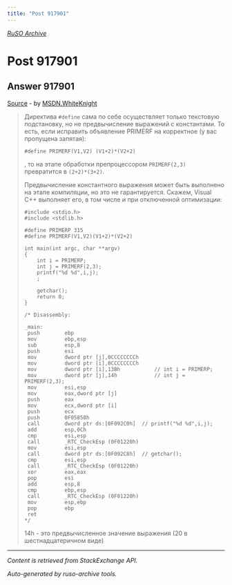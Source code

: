```yaml
---
title: "Post 917901"
---
```

<p><i><a href="https://github.com/MSDN-WhiteKnight/ruso-archive/">RuSO Archive</a></i></p>
<h1>Post 917901</h1>
<h2>Answer 917901</h2>
<p><a href="https://ru.stackoverflow.com/a/917901/">Source</a> - by <a href="https://ru.stackoverflow.com/users/240512/msdn-whiteknight">MSDN.WhiteKnight</a></p>
<blockquote>
<p>Директива <code>#define</code> сама по себе осуществляет только текстовую подстановку, но не предвычисление выражений с константами. То есть, если исправить объявление PRIMERF на корректное (у вас пропущена запятая):</p>

<pre><code>#define PRIMERF(V1,V2) (V1+2)*(V2+2)
</code></pre>

<p>, то на этапе обработки препроцессором <code>PRIMERF(2,3)</code> превратится в <code>(2+2)*(3+2)</code>.</p>

<p>Предвычисление константного выражения может быть выполнено на этапе компиляции, но это не гарантируется. Скажем, Visual C++ выполняет его, в том числе и при отключенной оптимизации:</p>

<pre><code>#include &lt;stdio.h&gt;
#include &lt;stdlib.h&gt;

#define PRIMERP 315
#define PRIMERF(V1,V2)(V1+2)*(V2+2)

int main(int argc, char **argv)
{   
    int i = PRIMERP;
    int j = PRIMERF(2,3);
    printf("%d %d",i,j);
    ;

    getchar();
    return 0;
}

/* Disassembly:

_main:
 push        ebp  
 mov         ebp,esp  
 sub         esp,8  
 push        esi  
 mov         dword ptr [j],0CCCCCCCCh  
 mov         dword ptr [i],0CCCCCCCCh  
 mov         dword ptr [i],13Bh           // int i = PRIMERP;
 mov         dword ptr [j],14h            // int j = PRIMERF(2,3);
 mov         esi,esp  
 mov         eax,dword ptr [j]  
 push        eax  
 mov         ecx,dword ptr [i]  
 push        ecx  
 push        0F05858h  
 call        dword ptr ds:[0F092C0h]  // printf("%d %d",i,j);
 add         esp,0Ch  
 cmp         esi,esp  
 call        _RTC_CheckEsp (0F01220h)  
 mov         esi,esp  
 call        dword ptr ds:[0F092C8h]  // getchar();
 cmp         esi,esp  
 call        _RTC_CheckEsp (0F01220h)  
 xor         eax,eax  
 pop         esi  
 add         esp,8  
 cmp         ebp,esp  
 call        _RTC_CheckEsp (0F01220h)  
 mov         esp,ebp  
 pop         ebp  
 ret  
*/
</code></pre>

<p>14h - это предвычисленное значение выражения (20 в шестнадцатеричном виде)</p>

</blockquote>
<hr/>
<p><i>Content is retrieved from StackExchange API. </i></p>
<p><i>Auto-generated by ruso-archive tools. </i></p>
